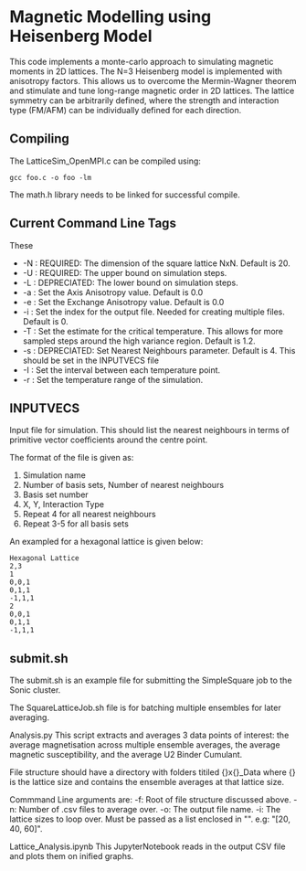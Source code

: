 # Magnetic Modelling using Heisenberg Model

This code implements a monte-carlo approach to simulating magnetic moments in 2D lattices. The N=3 Heisenberg model is implemented with anisotropy factors.
This allows us to overcome the Mermin-Wagner theorem and stimulate and tune long-range magnetic order in 2D lattices.
The lattice symmetry can be arbitrarily defined, where the strength and interaction type (FM/AFM) can be individually defined for each direction.

## Compiling

The LatticeSim_OpenMPI.c can be compiled using:
```
gcc foo.c -o foo -lm
```

The math.h library needs to be linked for successful compile.

## Current Command Line Tags

These

- -N : REQUIRED: The dimension of the square lattice NxN. Default is 20.
- -U : REQUIRED: The upper bound on simulation steps.
- -L : DEPRECIATED: The lower bound on simulation steps.
- -a : Set the Axis Anisotropy value. Default is 0.0
- -e : Set the Exchange Anisotropy value. Default is 0.0
- -i : Set the index for the output file. Needed for creating multiple files. Default is 0.
- -T : Set the estimate for the critical temperature. This allows for more sampled steps around the high variance region. Default is 1.2.
- -s : DEPRECIATED: Set Nearest Neighbours parameter. Default is 4. This should be set in the INPUTVECS file
- -I : Set the interval between each temperature point.
- -r : Set the temperature range of the simulation.



## INPUTVECS
Input file for simulation. This should list the nearest neighbours in terms of primitive vector coefficients around the centre point.

The format of the file is given as:
1. Simulation name
2. Number of basis sets, Number of nearest neighbours
3. Basis set number
4. X, Y, Interaction Type
5. Repeat 4 for all nearest neighbours
6. Repeat 3-5 for all basis sets

An exampled for a hexagonal lattice is given below:

```
Hexagonal Lattice
2,3
1
0,0,1
0,1,1
-1,1,1
2
0,0,1
0,1,1
-1,1,1
```

## submit.sh
The submit.sh is an example file for submitting the SimpleSquare job to the Sonic cluster.

The SquareLatticeJob.sh file is for batching multiple ensembles for later averaging.


Analysis.py
This script extracts and averages 3 data points of interest: the average magnetisation across multiple ensemble averages, the average magnetic susceptibility, and the average U2 Binder Cumulant.

File structure should have a directory with folders titiled {}x{}_Data where {} is the lattice size and contains the ensemble averages at that lattice size.

Commmand Line arguments are:
-f: Root of file structure discussed above.
-n: Number of .csv files to average over.
-o: The output file name.
-i: The lattice sizes to loop over. Must be passed as a list enclosed in "". e.g: "[20, 40, 60]".


Lattice_Analysis.ipynb
This JupyterNotebook reads in the output CSV file and plots them on inified graphs.
